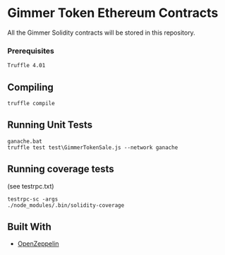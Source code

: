 # Gimmer Token Ethereum Contracts

All the Gimmer Solidity contracts will be stored in this repository.

### Prerequisites

```
Truffle 4.01
```

## Compiling

```
truffle compile
```

## Running Unit Tests

```
ganache.bat
truffle test test\GimmerTokenSale.js --network ganache

```

## Running coverage tests

(see testrpc.txt)

```
testrpc-sc -args
./node_modules/.bin/solidity-coverage
```

## Built With

* [OpenZeppelin](https://github.com/OpenZeppelin/zeppelin-solidity)
